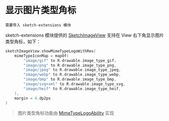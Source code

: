 # 显示图片类型角标

`需要导入 sketch-extensions 模块`

sketch-extensions 模块提供的 [SketchImageView] 支持在 View 右下角显示图片类型角标，如下：

```kotlin
sketchImageView.showMimeTypeLogoWithRes(
    mimeTypeIconMap = mapOf(
        "image/gif" to R.drawable.image_type_gif,
        "image/png" to R.drawable.image_type_png,
        "image/jpeg" to R.drawable.image_type_jpeg,
        "image/webp" to R.drawable.image_type_webp,
        "image/bmp" to R.drawable.image_type_bmp,
        "image/svg+xml" to R.drawable.image_type_svg,
        "image/heif" to R.drawable.image_type_heif,
    ),
    margin = 4.dp2px
)
```

> 图片类型角标功能由 [MimeTypeLogoAbility] 实现

[SketchImageView]: ../../sketch-extensions-core/src/main/java/com/github/panpf/sketch/SketchImageView.kt

[MimeTypeLogoAbility]: ../../sketch-extensions-core/src/main/java/com/github/panpf/sketch/viewability/MimeTypeLogoAbility.kt